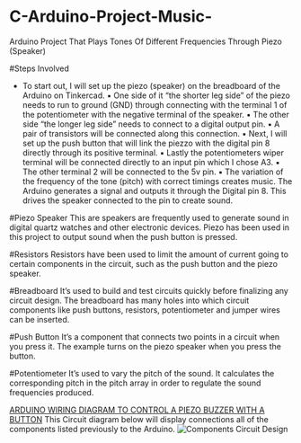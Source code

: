 # C-Arduino-Project-Music-
Arduino Project That Plays Tones Of Different Frequencies Through Piezo (Speaker)

#Steps Involved
* To start out, I will set up the piezo (speaker) on the breadboard of the
Arduino on Tinkercad.
▪ One side of it “the shorter leg side” of the piezo needs to run to ground
(GND) through connecting with the terminal 1 of the potentiometer with
the negative terminal of the speaker.
▪ The other side “the longer leg side” needs to connect to a digital output pin.
▪ A pair of transistors will be connected along this connection.
▪ Next, I will set up the push button that will link the piezzo with the digital
pin 8 directly through its positive terminal.
▪ Lastly the potentiometers wiper terminal will be connected directly to an
input pin which I chose A3.
▪ The other terminal 2 will be connected to the 5v pin.
▪ The variation of the frequency of the tone (pitch) with correct timings
creates music. The Arduino generates a signal and outputs it through the
Digital pin 8. This drives the speaker connected to the pin to create sound.

#Piezo Speaker
This are speakers are frequently used to generate sound in digital
quartz watches and other electronic devices. Piezo has been used
in this project to output sound when the push button is pressed.

#Resistors
Resistors have been used to limit the amount of current going to
certain components in the circuit, such as the push button and
the piezo speaker.

#Breadboard
It’s used to build and test circuits quickly before finalizing any
circuit design. The breadboard has many holes into which circuit
components like push buttons, resistors, potentiometer and
jumper wires can be inserted.

#Push Button
It’s a component that connects two points in a circuit when you
press it. The example turns on the piezo speaker when you press
the button.

#Potentiometer
It’s used to vary the pitch of the sound. It calculates the
corresponding pitch in the pitch array in order to regulate the
sound frequencies produced.


<u>ARDUINO WIRING DIAGRAM TO CONTROL A PIEZO BUZZER WITH A BUTTON</u>
This Circuit diagram below will display connections all of the components listed
previously to the Arduino.
![Components Circuit Design](https://user-images.githubusercontent.com/70195777/174504143-180fb606-8fda-46ac-9095-e8a529592ebe.png)
